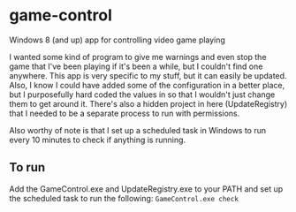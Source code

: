 # game-control
Windows 8 (and up) app for controlling video game playing

I wanted some kind of program to give me warnings and even stop the game that I've been playing if it's been a while, but I 
couldn't find one anywhere. This app is very specific to my stuff, but it can easily be updated. Also, I know I could have 
added some of the configuration in a better place, but I purposefully hard coded the values in so that I wouldn't just change 
them to get around it. There's also a hidden project in here (UpdateRegistry) that I needed to be a separate process to run
with permissions.

Also worthy of note is that I set up a scheduled task in Windows to run every 10 minutes to check if anything is running.

## To run

Add the GameControl.exe and UpdateRegistry.exe to your PATH and set up the scheduled task to run the following:
```GameControl.exe check```
